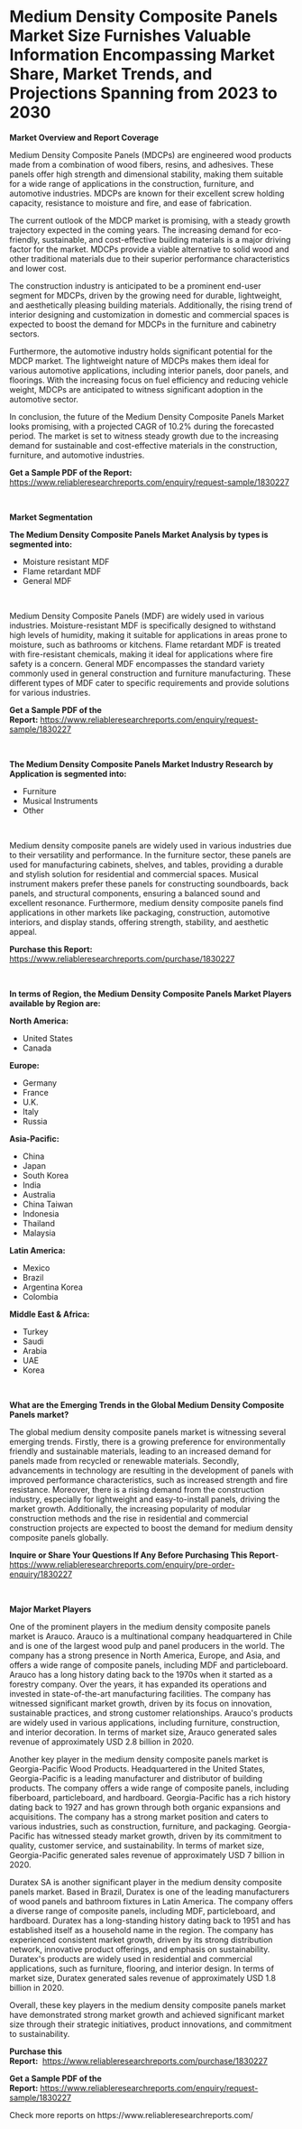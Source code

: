<p><h1>Medium Density Composite Panels Market Size Furnishes Valuable Information Encompassing Market Share, Market Trends, and Projections Spanning from 2023 to 2030</h1></p><p><strong>Market Overview and Report Coverage</strong></p>
<p><p>Medium Density Composite Panels (MDCPs) are engineered wood products made from a combination of wood fibers, resins, and adhesives. These panels offer high strength and dimensional stability, making them suitable for a wide range of applications in the construction, furniture, and automotive industries. MDCPs are known for their excellent screw holding capacity, resistance to moisture and fire, and ease of fabrication.</p><p>The current outlook of the MDCP market is promising, with a steady growth trajectory expected in the coming years. The increasing demand for eco-friendly, sustainable, and cost-effective building materials is a major driving factor for the market. MDCPs provide a viable alternative to solid wood and other traditional materials due to their superior performance characteristics and lower cost.</p><p>The construction industry is anticipated to be a prominent end-user segment for MDCPs, driven by the growing need for durable, lightweight, and aesthetically pleasing building materials. Additionally, the rising trend of interior designing and customization in domestic and commercial spaces is expected to boost the demand for MDCPs in the furniture and cabinetry sectors.</p><p>Furthermore, the automotive industry holds significant potential for the MDCP market. The lightweight nature of MDCPs makes them ideal for various automotive applications, including interior panels, door panels, and floorings. With the increasing focus on fuel efficiency and reducing vehicle weight, MDCPs are anticipated to witness significant adoption in the automotive sector.</p><p>In conclusion, the future of the Medium Density Composite Panels Market looks promising, with a projected CAGR of 10.2% during the forecasted period. The market is set to witness steady growth due to the increasing demand for sustainable and cost-effective materials in the construction, furniture, and automotive industries.</p></p>
<p><strong>Get a Sample PDF of the Report:</strong> <a href="https://www.reliableresearchreports.com/enquiry/request-sample/1830227">https://www.reliableresearchreports.com/enquiry/request-sample/1830227</a></p>
<p>&nbsp;</p>
<p><strong>Market Segmentation</strong></p>
<p><strong>The Medium Density Composite Panels Market Analysis by types is segmented into:</strong></p>
<p><ul><li>Moisture resistant MDF</li><li>Flame retardant MDF</li><li>General MDF</li></ul></p>
<p>&nbsp;</p>
<p><p>Medium Density Composite Panels (MDF) are widely used in various industries. Moisture-resistant MDF is specifically designed to withstand high levels of humidity, making it suitable for applications in areas prone to moisture, such as bathrooms or kitchens. Flame retardant MDF is treated with fire-resistant chemicals, making it ideal for applications where fire safety is a concern. General MDF encompasses the standard variety commonly used in general construction and furniture manufacturing. These different types of MDF cater to specific requirements and provide solutions for various industries.</p></p>
<p><strong>Get a Sample PDF of the Report:</strong>&nbsp;<a href="https://www.reliableresearchreports.com/enquiry/request-sample/1830227">https://www.reliableresearchreports.com/enquiry/request-sample/1830227</a></p>
<p>&nbsp;</p>
<p><strong>The Medium Density Composite Panels Market Industry Research by Application is segmented into:</strong></p>
<p><ul><li>Furniture</li><li>Musical Instruments</li><li>Other</li></ul></p>
<p>&nbsp;</p>
<p><p>Medium density composite panels are widely used in various industries due to their versatility and performance. In the furniture sector, these panels are used for manufacturing cabinets, shelves, and tables, providing a durable and stylish solution for residential and commercial spaces. Musical instrument makers prefer these panels for constructing soundboards, back panels, and structural components, ensuring a balanced sound and excellent resonance. Furthermore, medium density composite panels find applications in other markets like packaging, construction, automotive interiors, and display stands, offering strength, stability, and aesthetic appeal.</p></p>
<p><strong>Purchase this Report:</strong>&nbsp; <a href="https://www.reliableresearchreports.com/purchase/1830227">https://www.reliableresearchreports.com/purchase/1830227</a></p>
<p>&nbsp;</p>
<p><strong>In terms of Region, the Medium Density Composite Panels Market Players available by Region are:</strong></p>
<p>
    <p> <strong> North America: </strong>
        <ul>
            <li>United States</li>
            <li>Canada</li>
        </ul>
        </p> 
    <p> <strong> Europe: </strong>
        <ul>
            <li>Germany</li>
            <li>France</li>
            <li>U.K.</li>
            <li>Italy</li>
            <li>Russia</li>
        </ul>
        </p> 
    <p> <strong> Asia-Pacific: </strong>
        <ul>
            <li>China</li>
            <li>Japan</li>
            <li>South Korea</li>
            <li>India</li>
            <li>Australia</li>
            <li>China Taiwan</li>
            <li>Indonesia</li>
            <li>Thailand</li>
            <li>Malaysia</li>
        </ul>
        </p> 
    <p> <strong> Latin America: </strong>
        <ul>
            <li>Mexico</li>
            <li>Brazil</li>
            <li>Argentina Korea</li>
            <li>Colombia</li>
        </ul>
        </p> 
    <p> <strong> Middle East & Africa: </strong>
        <ul>
            <li>Turkey</li>
            <li>Saudi</li>
            <li>Arabia</li>
            <li>UAE</li>
            <li>Korea</li>
        </ul>
    </p>
    </p>
<p>&nbsp;</p>
<p><strong>What are the Emerging Trends in the Global Medium Density Composite Panels market?</strong></p>
<p><p>The global medium density composite panels market is witnessing several emerging trends. Firstly, there is a growing preference for environmentally friendly and sustainable materials, leading to an increased demand for panels made from recycled or renewable materials. Secondly, advancements in technology are resulting in the development of panels with improved performance characteristics, such as increased strength and fire resistance. Moreover, there is a rising demand from the construction industry, especially for lightweight and easy-to-install panels, driving the market growth. Additionally, the increasing popularity of modular construction methods and the rise in residential and commercial construction projects are expected to boost the demand for medium density composite panels globally.</p></p>
<p><strong>Inquire or Share Your Questions If Any Before Purchasing This Report</strong>- <a href="https://www.reliableresearchreports.com/enquiry/pre-order-enquiry/1830227">https://www.reliableresearchreports.com/enquiry/pre-order-enquiry/1830227</a></p>
<p>&nbsp;</p>
<p><strong>Major Market Players</strong></p>
<p><p>One of the prominent players in the medium density composite panels market is Arauco. Arauco is a multinational company headquartered in Chile and is one of the largest wood pulp and panel producers in the world. The company has a strong presence in North America, Europe, and Asia, and offers a wide range of composite panels, including MDF and particleboard. Arauco has a long history dating back to the 1970s when it started as a forestry company. Over the years, it has expanded its operations and invested in state-of-the-art manufacturing facilities. The company has witnessed significant market growth, driven by its focus on innovation, sustainable practices, and strong customer relationships. Arauco's products are widely used in various applications, including furniture, construction, and interior decoration. In terms of market size, Arauco generated sales revenue of approximately USD 2.8 billion in 2020.</p><p>Another key player in the medium density composite panels market is Georgia-Pacific Wood Products. Headquartered in the United States, Georgia-Pacific is a leading manufacturer and distributor of building products. The company offers a wide range of composite panels, including fiberboard, particleboard, and hardboard. Georgia-Pacific has a rich history dating back to 1927 and has grown through both organic expansions and acquisitions. The company has a strong market position and caters to various industries, such as construction, furniture, and packaging. Georgia-Pacific has witnessed steady market growth, driven by its commitment to quality, customer service, and sustainability. In terms of market size, Georgia-Pacific generated sales revenue of approximately USD 7 billion in 2020.</p><p>Duratex SA is another significant player in the medium density composite panels market. Based in Brazil, Duratex is one of the leading manufacturers of wood panels and bathroom fixtures in Latin America. The company offers a diverse range of composite panels, including MDF, particleboard, and hardboard. Duratex has a long-standing history dating back to 1951 and has established itself as a household name in the region. The company has experienced consistent market growth, driven by its strong distribution network, innovative product offerings, and emphasis on sustainability. Duratex's products are widely used in residential and commercial applications, such as furniture, flooring, and interior design. In terms of market size, Duratex generated sales revenue of approximately USD 1.8 billion in 2020.</p><p>Overall, these key players in the medium density composite panels market have demonstrated strong market growth and achieved significant market size through their strategic initiatives, product innovations, and commitment to sustainability.</p></p>
<p><strong>Purchase this Report:</strong>&nbsp;&nbsp;<a href="https://www.reliableresearchreports.com/purchase/1830227">https://www.reliableresearchreports.com/purchase/1830227</a></p>
<p></p>
<p><strong>Get a Sample PDF of the Report:</strong>&nbsp;<a href="https://www.reliableresearchreports.com/enquiry/request-sample/1830227">https://www.reliableresearchreports.com/enquiry/request-sample/1830227</a></p>
<p>Check more reports on https://www.reliableresearchreports.com/</p>